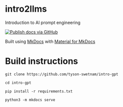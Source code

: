 # intro2llms

Introduction to AI prompt engineering

[![Publish docs via GitHub](https://github.com/tyson-swetnam/intro-gpt/actions/workflows/main.yml/badge.svg)](https://github.com/tyson-swetnam/intro-gpt/actions/workflows/main.yml)

Built using [MkDocs](https://www.mkdocs.org/) with [Material for MkDocs](https://squidfunk.github.io/mkdocs-material/) 

# Build instructions

```
git clone https://github.com/tyson-swetnam/intro-gpt

cd intro-gpt

pip install -r requirements.txt

python3 -m mkdocs serve
```
